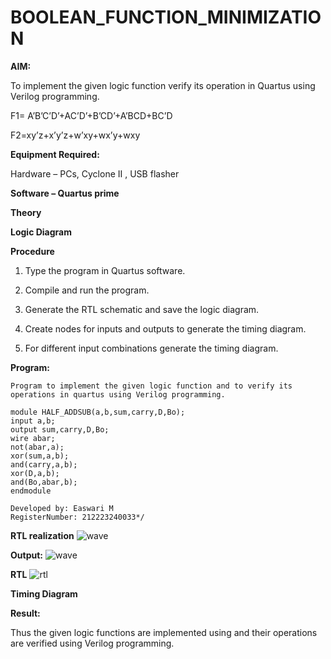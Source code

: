 # BOOLEAN_FUNCTION_MINIMIZATION

**AIM:**

To implement the given logic function verify its operation in Quartus using Verilog programming.

F1= A’B’C’D’+AC’D’+B’CD’+A’BCD+BC’D 

F2=xy’z+x’y’z+w’xy+wx’y+wxy

**Equipment Required:**

Hardware – PCs, Cyclone II , USB flasher

**Software – Quartus prime**

**Theory**

**Logic Diagram**

**Procedure**

1.	Type the program in Quartus software.

2.	Compile and run the program.

3.	Generate the RTL schematic and save the logic diagram.

4.	Create nodes for inputs and outputs to generate the timing diagram.

5.	For different input combinations generate the timing diagram.


**Program:**

 ```
Program to implement the given logic function and to verify its operations in quartus using Verilog programming.

module HALF_ADDSUB(a,b,sum,carry,D,Bo);
input a,b;
output sum,carry,D,Bo; 
wire abar;
not(abar,a);
xor(sum,a,b);
and(carry,a,b);
xor(D,a,b);
and(Bo,abar,b);
endmodule
```
```
Developed by: Easwari M
RegisterNumber: 212223240033*/
```

**RTL realization**
![wave](https://github.com/user-attachments/assets/c7fea907-d0de-4d0d-b634-786e9117aec1)


**Output:**
![wave](https://github.com/user-attachments/assets/ae0fbd59-b227-4108-b97b-f96da118f708)


**RTL**
![rtl](https://github.com/user-attachments/assets/318a69e2-d1ff-4c7c-9236-6a5b47b5a8f3)


**Timing Diagram**

**Result:**

Thus the given logic functions are implemented using and their operations are verified using Verilog programming.

